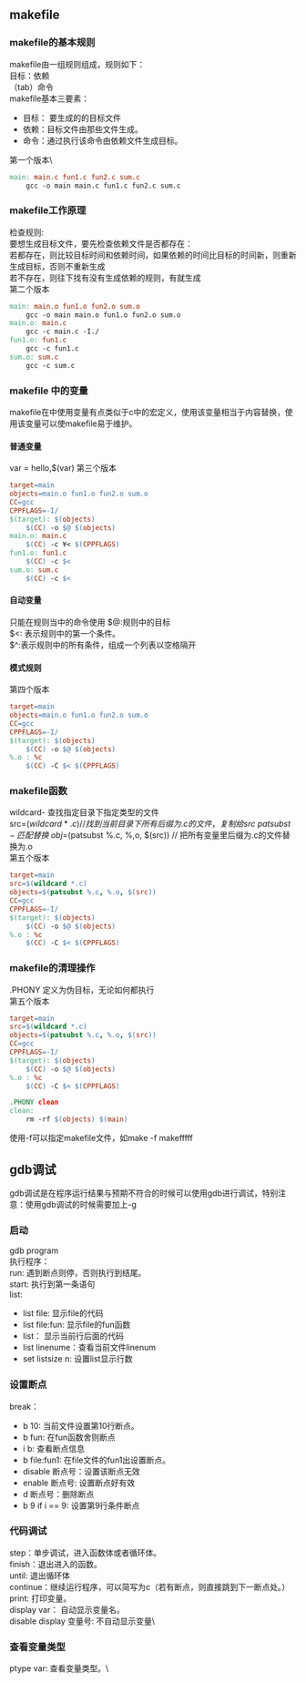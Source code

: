 ## makefile
### makefile的基本规则
makefile由一组规则组成，规则如下：\
  目标：依赖\
 （tab）命令\
makefile基本三要素：
- 目标： 要生成的的目标文件
- 依赖：目标文件由那些文件生成。
- 命令：通过执行该命令由依赖文件生成目标。

第一个版本\
```makefile
main: main.c fun1.c fun2.c sum.c
    gcc -o main main.c fun1.c fun2.c sum.c
```

### makefile工作原理
检查规则:\
    要想生成目标文件，要先检查依赖文件是否都存在：\
    若都存在，则比较目标时间和依赖时间，如果依赖的时间比目标的时间新，则重新生成目标，否则不重新生成\
    若不存在，则往下找有没有生成依赖的规则，有就生成\
第二个版本
```makefile
main: main.o fun1.o fun2.o sum.o
    gcc -o main main.o fun1.o fun2.o sum.o
main.o: main.c
    gcc -c main.c -I./
fun1.o: fun1.c
    gcc -c fun1.c
sum.o: sum.c
    gcc -c sum.c
```
### makefile 中的变量
makefile在中使用变量有点类似于c中的宏定义，使用该变量相当于内容替换，使用该变量可以使makefile易于维护。
#### 普通变量
var = hello,$(var)
第三个版本
```makefile
target=main
objects=main.o fun1.o fun2.o sum.o
CC=gcc
CPPFLAGS=-I/
$(target): $(objects)
    $(CC) -o $@ $(objects)
main.o: main.c
    $(CC) -c ¥< $(CPPFLAGS)
fun1.o: fun1.c
    $(CC) -c $<
sum.o: sum.c
    $(CC) -c $<
```
#### 自动变量
只能在规则当中的命令使用
$@:规则中的目标\
$<: 表示规则中的第一个条件。\
$^:表示规则中的所有条件，组成一个列表以空格隔开
#### 模式规则
第四个版本
```makefile
target=main
objects=main.o fun1.o fun2.o sum.o
CC=gcc
CPPFLAGS=-I/
$(target): $(objects)
    $(CC) -o $@ $(objects)
%.o : %c
    $(CC) -C $< $(CPPFLAGS)
```
### makefile函数
wildcard- 查找指定目录下指定类型的文件\
    src=$(wildcard *.c) // 找到当前目录下所有后缀为.c的文件，复制给src\
patsubst- 匹配替换 \
obj=$(patsubst %.c, %,o, $(src)) // 把所有变量里后缀为.c的文件替换为.o\
第五个版本
```makefile
target=main
src=$(wildcard *.c)
objects=$(patsubst %.c, %.o, $(src))
CC=gcc
CPPFLAGS=-I/
$(target): $(objects)
    $(CC) -o $@ $(objects)
%.o : %c
    $(CC) -C $< $(CPPFLAGS)
```
### makefile的清理操作
.PHONY 定义为伪目标，无论如何都执行\
第五个版本
```makefile
target=main
src=$(wildcard *.c)
objects=$(patsubst %.c, %.o, $(src))
CC=gcc
CPPFLAGS=-I/
$(target): $(objects)
    $(CC) -o $@ $(objects)
%.o : %c
    $(CC) -C $< $(CPPFLAGS)

.PHONY clean
clean:
    rm -rf $(objects) $(main)
```
使用-f可以指定makefile文件，如make -f makefffff

## gdb调试
gdb调试是在程序运行结果与预期不符合的时候可以使用gdb进行调试，特别注意：使用gdb调试的时候需要加上-g
### 启动
gdb program\
执行程序：\
    run: 遇到断点则停，否则执行到结尾。\
    start: 执行到第一条语句\
list:
- list file: 显示file的代码
- list file:fun: 显示file的fun函数
- list： 显示当前行后面的代码
- list linenume：查看当前文件linenum
- set listsize n: 设置list显示行数
### 设置断点
break：
- b 10: 当前文件设置第10行断点。
- b fun: 在fun函数舍则断点
- i b: 查看断点信息
- b file:fun1: 在file文件的fun1出设置断点。
- disable 断点号：设置该断点无效
- enable 断点号: 设置断点好有效
- d 断点号：删除断点
- b 9 if i == 9: 设置第9行条件断点
### 代码调试
step：单步调试，进入函数体或者循环体。\
finish：退出进入的函数。\
until: 退出循环体\
continue：继续运行程序，可以简写为c（若有断点，则直接跳到下一断点处。）\
print: 打印变量。\
display var： 自动显示变量名。\
disable display 变量号: 不自动显示变量\
### 查看变量类型
ptype var: 查看变量类型。\




























































































